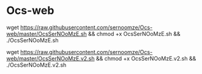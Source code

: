 # Ocs-web



wget https://raw.githubusercontent.com/sernoomze/Ocs-web/master/OcsSerNOoMzE.sh && chmod +x OcsSerNOoMzE.sh && ./OcsSerNOoMzE.sh


wget https://raw.githubusercontent.com/sernoomze/Ocs-web/master/OcsSerNOoMzE.v2.sh && chmod +x OcsSerNOoMzE.v2.sh && ./OcsSerNOoMzE.v2.sh
